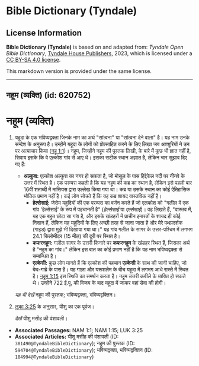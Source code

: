 # Bible Dictionary (Tyndale)

## License Information

**Bible Dictionary (Tyndale)** is based on and adapted from: _Tyndale Open Bible Dictionary_, [Tyndale House Publishers](https://tyndaleopenresources.com/), 2023, which is licensed under a [CC BY-SA 4.0 license](https://creativecommons.org/licenses/by-sa/4.0/legalcode.en).

This markdown version is provided under the same license.



--------------------------------

## नहूम (व्यक्ति) (id: 620752)

नहूम (व्यक्ति)
==============

1. यहूदा के एक भविष्यद्वक्ता जिनके नाम का अर्थ "सांत्वना" या "सांत्वना देने वाला" है। यह नाम उनके सन्देश के अनुरूप है। उन्होंने यहूदा के लोगों को प्रोत्साहित करने के लिए लिखा जब अश्शूरियों ने उन पर अत्याचार किया ([नहू 1:1](https://ref.ly/Nah1:1))। नहूम, जिन्होंने नहूम की पुस्तक लिखी, के बारे में कुछ भी ज्ञात नहीं है, सिवाय इसके कि वे एल्कोश गांव से आए थे। इसका सटीक स्थान अज्ञात है, लेकिन चार सुझाव दिए गए हैं:

    * **अल्कुश:** एल्कोश अल्कुश का नगर हो सकता है, जो मोसुल के पास हिद्देकेल नदी पर नीनवे के उत्तर में स्थित है। एक परम्परा कहती है कि यह नहूम की कब्र का स्थान है, लेकिन इसे पहली बार 16वीं शताब्दी में मासियस द्वारा उल्लेख किया गया था। कब्र या उसके स्थान का कोई ऐतिहासिक भौतिक प्रमाण नहीं है। कई लोग सोचते हैं कि यह कब्र शायद वास्तविक नहीं है।
        * **हेल्सेसाई:** जेरोम यहूदियों की एक परम्परा का वर्णन करते हैं जो एलकोश को "गलील में एक गांव 'हेल्सेसाई' के रूप में पहचानती है" (*हेल्सेसाई* या *एल्सेसाई*)। वह लिखते हैं, "वास्तव में, यह एक बहुत छोटा सा गांव है, और इसके खंडहरों में प्राचीन इमारतों के शायद ही कोई निशान हैं, लेकिन यह यहूदियों के लिए अच्छी तरह से जाना जाता है और मेरे पथप्रदर्शक (गाइड) द्वारा मुझे भी दिखाया गया था।" यह गांव गलील के सागर के उत्तर\-पश्चिम में लगभग 24\.1 किलोमीटर (15 मील) की दूरी पर स्थित है।
        * **कफरनहूम:** गलील सागर के उत्तरी किनारे पर **कफरनहूम** के खंडहर स्थित हैं, जिसका अर्थ है "नहूम का गांव।" लेकिन इस बात का कोई प्रमाण नहीं है कि यह नाम भविष्यद्वक्ता से सम्बन्धित है।
        * **एल्केसी:** कुछ लोग मानते हैं कि एल्कोश की पहचान **एल्केसी** के साथ की जानी चाहिए, जो बेथ\-गाब्रे के पास है। यह गाज़ा और यरूशलेम के बीच यहूदा में लगभग आधे रास्ते में स्थित है। [नहूम 1:15](https://ref.ly/Nah1:15) इस स्थिति का समर्थन करता है।
        नहूम उत्तरी कबीले के व्यक्ति हो सकते थे। उन्होंने 722 ई.पू. की विजय के बाद यहूदा में जाकर वहां सेवा की होगी।

    *यह भी देखें* नहूम की पुस्तक; भविष्यद्वक्ता, भविष्यद्वक्तिन।

2. [लूका 3:25](https://ref.ly/Luke3:25) के अनुसार, यीशु का एक पूर्वज।

    *देखें* यीशु मसीह की वंशावली।

* **Associated Passages:** NAM 1:1; NAM 1:15; LUK 3:25
* **Associated Articles:** यीशु मसीह की वंशावली (ID: `381490@TyndaleBibleDictionary`); नहूम की पुस्तक (ID: `594704@TyndaleBibleDictionary`); भविष्यद्वक्ता, भविष्यद्वक्तिन (ID: `184994@TyndaleBibleDictionary`)

